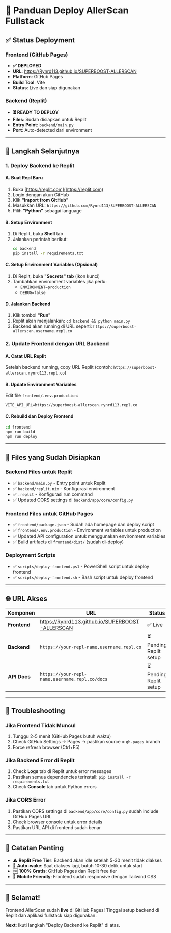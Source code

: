 # 🚀 Panduan Deploy AllerScan Fullstack

## ✅ Status Deployment

### Frontend (GitHub Pages)
- **✅ DEPLOYED** 
- **URL**: https://Rynrd113.github.io/SUPERBOOST-ALLERSCAN
- **Platform**: GitHub Pages
- **Build Tool**: Vite
- **Status**: Live dan siap digunakan

### Backend (Replit)
- **⏳ READY TO DEPLOY**
- **Files**: Sudah disiapkan untuk Replit
- **Entry Point**: `backend/main.py`
- **Port**: Auto-detected dari environment

---

## 🎯 Langkah Selanjutnya

### 1. Deploy Backend ke Replit

#### A. Buat Repl Baru
1. Buka [https://replit.com](https://replit.com)
2. Login dengan akun GitHub
3. Klik **"Import from GitHub"**
4. Masukkan URL: `https://github.com/Rynrd113/SUPERBOOST-ALLERSCAN`
5. Pilih **"Python"** sebagai language

#### B. Setup Environment
1. Di Replit, buka **Shell** tab
2. Jalankan perintah berikut:
   ```bash
   cd backend
   pip install -r requirements.txt
   ```

#### C. Setup Environment Variables (Opsional)
1. Di Replit, buka **"Secrets" tab** (ikon kunci)
2. Tambahkan environment variables jika perlu:
   - `ENVIRONMENT=production`
   - `DEBUG=false`

#### D. Jalankan Backend
1. Klik tombol **"Run"**
2. Replit akan menjalankan: `cd backend && python main.py`
3. Backend akan running di URL seperti: `https://superboost-allerscan.username.repl.co`

### 2. Update Frontend dengan URL Backend

#### A. Catat URL Replit
Setelah backend running, copy URL Replit (contoh: `https://superboost-allerscan.rynrd113.repl.co`)

#### B. Update Environment Variables
Edit file `frontend/.env.production`:
```env
VITE_API_URL=https://superboost-allerscan.rynrd113.repl.co
```

#### C. Rebuild dan Deploy Frontend
```bash
cd frontend
npm run build
npm run deploy
```

---

## 🔧 Files yang Sudah Disiapkan

### Backend Files untuk Replit
- ✅ `backend/main.py` - Entry point untuk Replit
- ✅ `backend/replit.nix` - Konfigurasi environment
- ✅ `.replit` - Konfigurasi run command
- ✅ Updated CORS settings di `backend/app/core/config.py`

### Frontend Files untuk GitHub Pages
- ✅ `frontend/package.json` - Sudah ada homepage dan deploy script
- ✅ `frontend/.env.production` - Environment variables untuk production
- ✅ Updated API configuration untuk menggunakan environment variables
- ✅ Build artifacts di `frontend/dist/` (sudah di-deploy)

### Deployment Scripts
- ✅ `scripts/deploy-frontend.ps1` - PowerShell script untuk deploy frontend
- ✅ `scripts/deploy-frontend.sh` - Bash script untuk deploy frontend

---

## 🌐 URL Akses

| Komponen | URL | Status |
|----------|-----|--------|
| **Frontend** | https://Rynrd113.github.io/SUPERBOOST-ALLERSCAN | ✅ Live |
| **Backend** | `https://your-repl-name.username.repl.co` | ⏳ Pending Replit setup |
| **API Docs** | `https://your-repl-name.username.repl.co/docs` | ⏳ Pending Replit setup |

---

## 🔧 Troubleshooting

### Jika Frontend Tidak Muncul
1. Tunggu 2-5 menit (GitHub Pages butuh waktu)
2. Check GitHub Settings → Pages → pastikan source = `gh-pages` branch
3. Force refresh browser (Ctrl+F5)

### Jika Backend Error di Replit
1. Check **Logs** tab di Replit untuk error messages
2. Pastikan semua dependencies terinstall: `pip install -r requirements.txt`
3. Check **Console** tab untuk Python errors

### Jika CORS Error
1. Pastikan CORS settings di `backend/app/core/config.py` sudah include GitHub Pages URL
2. Check browser console untuk error details
3. Pastikan URL API di frontend sudah benar

---

## 📝 Catatan Penting

- ⚠️ **Replit Free Tier**: Backend akan idle setelah 5-30 menit tidak diakses
- 🔄 **Auto-wake**: Saat diakses lagi, butuh 10-30 detik untuk start
- 🆓 **100% Gratis**: GitHub Pages dan Replit free tier
- 📱 **Mobile Friendly**: Frontend sudah responsive dengan Tailwind CSS

---

## 🎉 Selamat!

Frontend AllerScan sudah **live** di GitHub Pages! 
Tinggal setup backend di Replit dan aplikasi fullstack siap digunakan.

**Next**: Ikuti langkah "Deploy Backend ke Replit" di atas.
